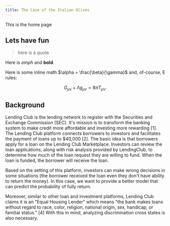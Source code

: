```yaml
---
title: The Case of the Italian Olives
---
```


This is the home page

## Lets have fun

>here is a quote

Here is *emph* and **bold**.

Here is some inline math $\alpha = \frac{\beta}{\gamma}$ and, of-course, E rules:

$$ G_{\mu\nu} + \Lambda g_{\mu\nu}  = 8 \pi T_{\mu\nu} . $$





## Background  


Lending Club is the lending network to register with the Securities and Exchange Commission (SEC). It's mission is to transform the banking system to make credit more affordable and investing more rewarding [1]. The Lending Club platform connects borrowers to investors and facilitates the payment of loans up to \$40,000 [2]. The basic idea is that borrowers apply for a loan on the Lending Club Marketplace. Investors can review the loan applications, along with risk analysis provided by LendingClub, to determine how much of the loan request they are willing to fund. When the loan is funded, the borrower will receive the loan.



Based on the setting of this platform, investors can make wrong decisions in some situations (the borrower received the loan even they don't have ability to return the money). In this case, we want to provide a better model that can predict the probability of fully return.    



Moreover, similar to other loan and investment platforms, Lending Club claims it is an "Equal Housing Lender" which means "the bank makes loans without regard to race, color, religion, national origin, sex, handicap, or familial status." [4] With this in mind, analyzing discrimination cross states is also necessary.











